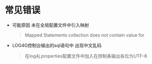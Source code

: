 # 常见错误

- 可能原因  未在全局配置文件中引入映射
    > Mapped Statements collection does not contain value for    



- LOG4G控制台输出的sql语句中 出现中文乱码
	> 在log4j.properties配置文件中加入在控制条输出各位为UTF-8


